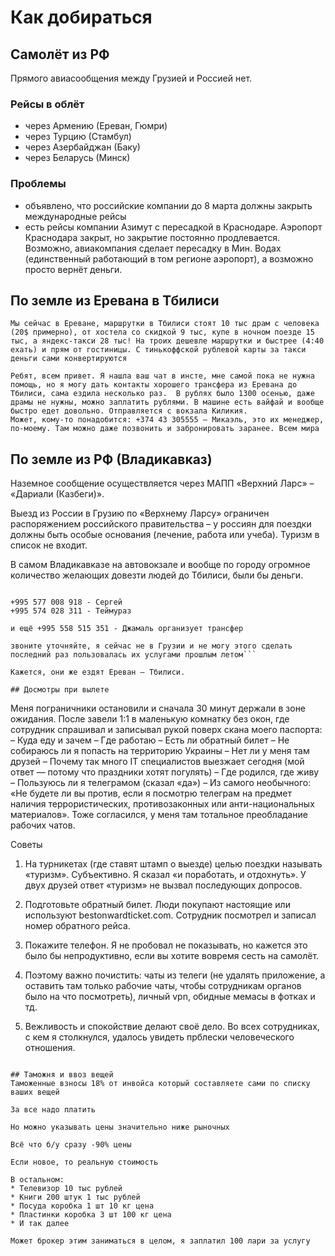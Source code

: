 # Как добираться

## Самолёт из РФ
Прямого авиасообщения между Грузией и Россией нет.

### Рейсы в облёт
 * через Армению (Ереван, Гюмри)
 * через Турцию (Стамбул)
 * через Азербайджан (Баку)
 * через Беларусь (Минск)

### Проблемы
 * объявлено, что российские компании до 8 марта должны закрыть международные рейсы
 * есть рейсы компании Азимут с пересадкой в Краснодаре. Аэропорт Краснодара закрыт, но закрытие постоянно продлевается. Возможно, авиакомпания сделает пересадку в Мин. Водах (единственный работающий в том регионе аэропорт), а возможно просто вернёт деньги.  

## По земле из Еревана в Тбилиси
```
Мы сейчас в Ереване, маршрутки в Тбилиси стоят 10 тыс драм с человека (20$ примерно), от хостела со скидкой 9 тыс, купе в ночном поезде 15 тыс, а яндекс-такси 28 тыс! На троих дешевле маршрутки и быстрее (4:40 ехать) и прям от гостиницы. С тинькоффской рублевой карты за такси деньги сами конвертируются
```
```
Ребят, всем привет. Я нашла ваш чат в инсте, мне самой пока не нужна помощь, но я могу дать контакты хорошего трансфера из Еревана до Тбилиси, сама ездила несколько раз.  В рублях было 1300 осенью, даже драмы не нужны, можно заплатить рублями. В машине есть вайфай и вообще быстро едет довольно. Отправляется с вокзала Киликия.
Может, кому-то понадобится: +374 43 305555 — Микаэль, это их менеджер, по-моему. Там можно даже позвонить и забронировать заранее. Всем мира
```

## По земле из РФ (Владикавказ)
Наземное сообщение осуществляется через МАПП «Верхний Ларс» – «Дариали (Казбеги)».

Выезд из России в Грузию по «Верхнему Ларсу» ограничен распоряжением российского правительства – у россиян для поездки должны быть особые основания (лечение, работа или учеба). Туризм в список не входит.

В самом Владикавказе на автовокзале и вообще по городу огромное количество желающих довезти людей до Тбилиси, были бы деньги.

```привет, делюсь контактами водителей, которые ездят по маршруту Владикавказ - Тбилиси и обратно 
 
+995 577 008 918 - Сергей 
+995 574 028 311 - Теймураз 
 
и ещё +995 558 515 351 - Джамаль организует трансфер 

звоните уточняйте, я сейчас не в Грузии и не могу этого сделать последний раз пользовалась их услугами прошлым летом```

Кажется, они же ездят Ереван — Тбилиси.

## Досмотры при вылете

```
Меня пограничники остановили и сначала 30 минут держали 
в зоне ожидания. После завели 1:1 в маленькую комнатку 
без окон, где сотрудник спрашивал и записывал рукой 
поверх скана моего паспорта:
– Куда еду и зачем
– Где работаю
– Есть ли обратный билет
– Не собираюсь ли я попасть на территорию Украины
– Нет ли у меня там друзей
– Почему так много IT специалистов выезжает сегодня 
(мой ответ — потому что праздники хотят погулять)
– Где родился, где живу
– Пользуюсь ли я телеграмом (сказал «да»)
– Из самого необычного: «Не будете ли вы против, если я
посмотрю телеграм на предмет наличия террористических, 
противозаконных или анти-национальных материалов». 
Тоже согласился, у меня там тотальное преобладание рабочих чатов.

Советы

1. На турникетах (где ставят штамп о выезде) целью поездки 
называть «туризм». Субъективно. Я сказал «и поработать, и 
отдохнуть». У двух друзей ответ «туризм» не вызвал последующих 
допросов.

2. Подготовьте обратный билет. Люди покупают настоящие или 
используют bestonwardticket.com. Сотрудник посмотрел и записал
номер обратного рейса.

3. Покажите телефон. Я не пробовал не показывать, но кажется 
это было бы непродуктивно, если вы хотите вовремя сесть на самолёт.

4. Поэтому важно почистить: чаты из телеги (не удалять приложение, 
а оставить там только рабочие чаты, чтобы сотрудникам органов было 
на что посмотреть), личный vpn, обидные мемасы в фотках и тд.

5. Вежливость и спокойствие делают своё дело. Во всех сотрудниках, 
с кем я столкнулся, удалось увидеть прблески человеческого отношения.
```

## Таможня и ввоз вещей
Таможенные взносы 18% от инвойса который составляете сами по списку ваших вещей

За все надо платить

Но можно указывать цены значительно ниже рыночных

Всё что б/у сразу -90% цены 

Если новое, то реальную стоимость 
 
В остальном:
* Телевизор 10 тыс рублей
* Книги 200 штук 1 тыс рублей
* Посуда коробка 1 шт 10 кг цена
* Пластинки коробка 3 шт 100 кг цена
* И так далее

Может брокер этим заниматься в целом, я заплатил 100 лари за услугу
